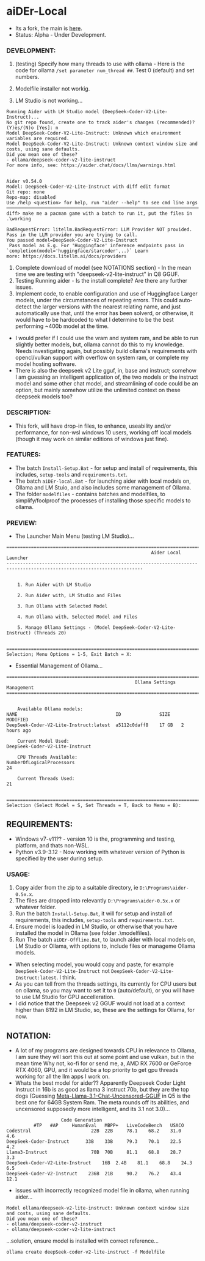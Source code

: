 # aiDEr-Local
- Its a fork, the main is [here](https://aider.chat/).
- Status: Alpha - Under Development.

### DEVELOPMENT:
1. (testing) Specify how many threads to use with ollama - Here is the code for ollama `/set parameter num_thread ##`. Test 0 (default) and set numbers.
 
2. Modelfile installer not workig.
2. LM Studio is not working...
```
Running Aider with LM Studio model (DeepSeek-Coder-V2-Lite-Instruct)...
No git repo found, create one to track aider's changes (recommended)? (Y)es/(N)o [Yes]: n
Model DeepSeek-Coder-V2-Lite-Instruct: Unknown which environment variables are required.
Model DeepSeek-Coder-V2-Lite-Instruct: Unknown context window size and costs, using sane defaults.
Did you mean one of these?
- ollama/deepseek-coder-v2-lite-instruct
For more info, see: https://aider.chat/docs/llms/warnings.html


Aider v0.54.0
Model: DeepSeek-Coder-V2-Lite-Instruct with diff edit format
Git repo: none
Repo-map: disabled
Use /help <question> for help, run "aider --help" to see cmd line args
────────────────────────────────────────────────────────────────────────────────────────────────────────────────────────
diff> make me a pacman game with a batch to run it, put the files in .\working

BadRequestError: litellm.BadRequestError: LLM Provider NOT provided. Pass in the LLM provider you are trying to call.
You passed model=DeepSeek-Coder-V2-Lite-Instruct
 Pass model as E.g. For 'Huggingface' inference endpoints pass in `completion(model='huggingface/starcoder',..)` Learn
more: https://docs.litellm.ai/docs/providers
```
1. Complete download of model (see NOTATIONS section) - In the mean time we are testing with "deepseek-v2-lite-instruct" in Q8 GGUF. 
3. Testing Running aider - Is the install complete? Are there any further issues.
4. Implement code, to enable configuration and use of Huggingface Larger models, under the circumstances of repeating errors. This could auto-detect the larger versions with the nearest relating name, and just automatically use that, until the error has been solverd, or otherwise, it would have to be hardcoded to what I determine to be the best performing ~400b model at the time.
- I would prefer if I could use the vram and system ram, and be able to run slightly better models, but, ollama cannot do this to my knowledge. Needs investigating again, but possibly build ollama's requirements with opencl/vulkan support with overflow on system ram, or complete my model hosting software. 
-  There is also the deepseek v2 Lite gguf, in, base and instruct; somehow I am guessing an intelligent application of, the two models or the instruct model and some other chat model, and streamlining of code could be an option, but mainly somehow utilize the unlimited context on these deepseek models too?

### DESCRIPTION:
- This fork, will have drop-in files, to enhance, useability and/or performance, for non-wsl windows 10 users, working off local models (though it may work on similar editions of windows just fine).

### FEATURES:
- The batch `Install-Setup.Bat` - for setup and install of requirements, this includes, `setup-tools` and `requirements.txt`.
- The batch `aiDEr-local.Bat` - for launching aider with local models on, Ollama and LM Stuio, and also includes some management of Ollama.
- The folder `modelfiles` - contains batches and modelfiles, to simplify/foolproof the processes of installing those specific models to ollama. 

### PREVIEW:
- The Launcher Main Menu (testing LM Studio)...
```
========================================================================================================================
                                                     Aider Local Launcher
------------------------------------------------------------------------------------------------------------------------


    1. Run Aider with LM Studio

    2. Run Aider with, LM Studio and Files

    3. Run Ollama with Selected Model

    4. Run Ollama with, Selected Model and Files

    5. Manage Ollama Settings - (Model DeepSeek-Coder-V2-Lite-Instruct) (Threads 20)


========================================================================================================================
Selection; Menu Options = 1-5, Exit Batch = X:
```
- Essential Management of Ollama...
```
========================================================================================================================
                                               Ollama Settings Management
========================================================================================================================


    Available Ollama models:
NAME                                    ID              SIZE    MODIFIED
DeepSeek-Coder-V2-Lite-Instruct:latest  a5112c0daff8    17 GB   2 hours ago

    Current Model Used:
DeepSeek-Coder-V2-Lite-Instruct

    CPU Threads Available:
NumberOfLogicalProcessors
24

    Current Threads Used:
21


========================================================================================================================
Selection (Select Model = S, Set Threads = T, Back to Menu = B):
```

## REQUIREMENTS:
- Windows v7-v11?? - version 10 is the, programming and testing, platform, and thats non-WSL.
- Python v3.9-3.12 - Now working with whatever version of Python is specified by the user during setup.

### USAGE:
1. Copy aider from the zip to a suitable directory, ie `D:\Programs\aider-0.5x.x`.
2. The files are dropped into relevantly `D:\Programs\aider-0.5x.x` or whatever folder. 
3. Run the batch `Install-Setup.Bat`, it will for setup and install of requirements, this includes, `setup-tools` and `requirements.txt`.
4. Ensure model is loaded in LM Studio, or otherwise that you have installed the model in Ollama (see folder .\modelfiles). 
5. Run The batch `aiDEr-Offline.Bat`, to launch aider with local models on, LM Studio or Ollama, with options to, include files or manageme Ollama models.
- When selecting model, you would copy and paste, for example `DeepSeek-Coder-V2-Lite-Instruct` not `DeepSeek-Coder-V2-Lite-Instruct:latest`. I think.
- As you can tell from the threads settings, its currently for CPU users but on ollama, so you may want to set it to `0` (auto/default), or you will have to use LM Studio for GPU accelleration.
- I did notice that the Deepseek v2 GGUF would not load at a context higher than 8192 in LM Studio, so, these are the settings for Ollama, for now.

## NOTATION:
- A lot of my programs are designed towards CPU in relevance to Ollama, I am sure they will sort this out at some point and use vulkan, but in the mean time Why not, ko-fi for or send me, a, AMD RX 7600 or GeForce RTX 4060, GPU, and it would be a top priority to get gpu threads working for all the llm apps I work on.
- Whats the best model for aider?? Apparently Deepseek Coder Light Instruct in 16b is as good as llama 3 instruct 70b, but they are the top dogs (Guessing [Meta-Llama-3.1-Chat-Uncensored-GGUF](https://huggingface.co/mradermacher/Meta-Llama-3.1-Chat-Uncensored-GGUF) in Q5 is the best one for 64GB System Ram. The meta rounds off its abilities, and uncensored supposedly more intelligent, and its 3.1 not 3.0)... 
```
                    Code Generation
          #TP 	#AP 	HumanEval 	MBPP+ 	LiveCodeBench 	USACO							
CodeStral                      22B 	22B 	78.1 	68.2 	31.0 	4.6
DeepSeek-Coder-Instruct      33B 	33B 	79.3 	70.1 	22.5 	4.2
Llama3-Instruct                70B 	70B 	81.1 	68.8 	28.7 	3.3
DeepSeek-Coder-V2-Lite-Instruct    16B 	2.4B 	81.1 	68.8 	24.3 	6.5
DeepSeek-Coder-V2-Instruct    236B 	21B 	90.2 	76.2 	43.4 	12.1
```
- issues with incorrectly recognized model file in ollama, when running aider...
```
Model ollama/deepseek-v2-lite-instruct: Unknown context window size and costs, using sane defaults.
Did you mean one of these?
- ollama/deepseek-coder-v2-instruct
- ollama/deepseek-coder-v2-lite-instruct
```
...solution, ensure model is installed with correct reference...
```
ollama create deepSeek-coder-v2-lite-instruct -f Modelfile
```
